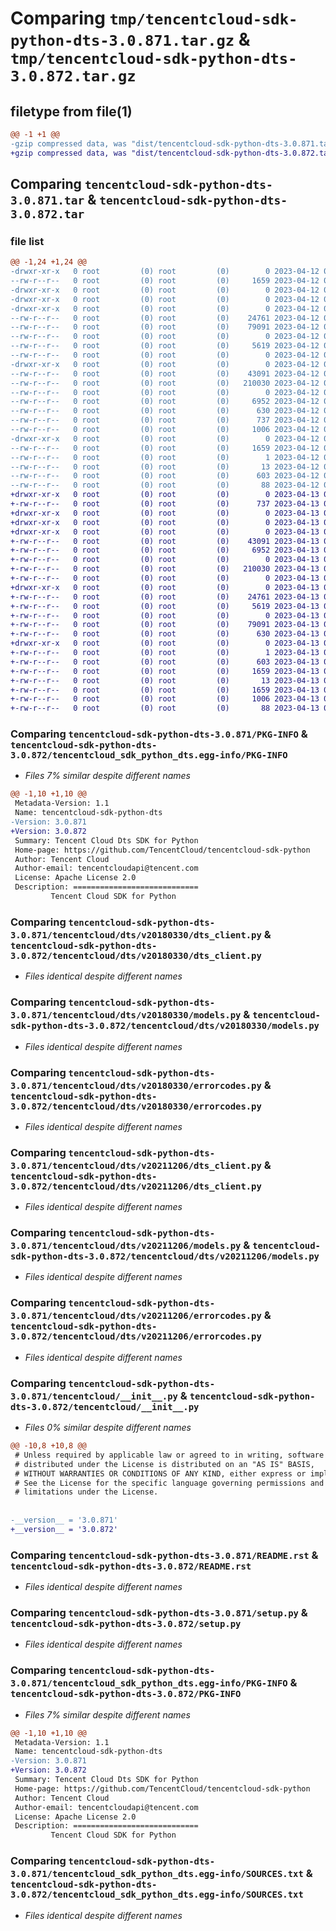 # Comparing `tmp/tencentcloud-sdk-python-dts-3.0.871.tar.gz` & `tmp/tencentcloud-sdk-python-dts-3.0.872.tar.gz`

## filetype from file(1)

```diff
@@ -1 +1 @@
-gzip compressed data, was "dist/tencentcloud-sdk-python-dts-3.0.871.tar", last modified: Wed Apr 12 00:23:22 2023, max compression
+gzip compressed data, was "dist/tencentcloud-sdk-python-dts-3.0.872.tar", last modified: Thu Apr 13 00:40:15 2023, max compression
```

## Comparing `tencentcloud-sdk-python-dts-3.0.871.tar` & `tencentcloud-sdk-python-dts-3.0.872.tar`

### file list

```diff
@@ -1,24 +1,24 @@
-drwxr-xr-x   0 root         (0) root         (0)        0 2023-04-12 00:23:22.000000 tencentcloud-sdk-python-dts-3.0.871/
--rw-r--r--   0 root         (0) root         (0)     1659 2023-04-12 00:23:22.000000 tencentcloud-sdk-python-dts-3.0.871/PKG-INFO
-drwxr-xr-x   0 root         (0) root         (0)        0 2023-04-12 00:23:22.000000 tencentcloud-sdk-python-dts-3.0.871/tencentcloud/
-drwxr-xr-x   0 root         (0) root         (0)        0 2023-04-12 00:23:22.000000 tencentcloud-sdk-python-dts-3.0.871/tencentcloud/dts/
-drwxr-xr-x   0 root         (0) root         (0)        0 2023-04-12 00:23:22.000000 tencentcloud-sdk-python-dts-3.0.871/tencentcloud/dts/v20180330/
--rw-r--r--   0 root         (0) root         (0)    24761 2023-04-12 00:23:22.000000 tencentcloud-sdk-python-dts-3.0.871/tencentcloud/dts/v20180330/dts_client.py
--rw-r--r--   0 root         (0) root         (0)    79091 2023-04-12 00:23:22.000000 tencentcloud-sdk-python-dts-3.0.871/tencentcloud/dts/v20180330/models.py
--rw-r--r--   0 root         (0) root         (0)        0 2023-04-12 00:23:22.000000 tencentcloud-sdk-python-dts-3.0.871/tencentcloud/dts/v20180330/__init__.py
--rw-r--r--   0 root         (0) root         (0)     5619 2023-04-12 00:23:22.000000 tencentcloud-sdk-python-dts-3.0.871/tencentcloud/dts/v20180330/errorcodes.py
--rw-r--r--   0 root         (0) root         (0)        0 2023-04-12 00:23:22.000000 tencentcloud-sdk-python-dts-3.0.871/tencentcloud/dts/__init__.py
-drwxr-xr-x   0 root         (0) root         (0)        0 2023-04-12 00:23:22.000000 tencentcloud-sdk-python-dts-3.0.871/tencentcloud/dts/v20211206/
--rw-r--r--   0 root         (0) root         (0)    43091 2023-04-12 00:23:22.000000 tencentcloud-sdk-python-dts-3.0.871/tencentcloud/dts/v20211206/dts_client.py
--rw-r--r--   0 root         (0) root         (0)   210030 2023-04-12 00:23:22.000000 tencentcloud-sdk-python-dts-3.0.871/tencentcloud/dts/v20211206/models.py
--rw-r--r--   0 root         (0) root         (0)        0 2023-04-12 00:23:22.000000 tencentcloud-sdk-python-dts-3.0.871/tencentcloud/dts/v20211206/__init__.py
--rw-r--r--   0 root         (0) root         (0)     6952 2023-04-12 00:23:22.000000 tencentcloud-sdk-python-dts-3.0.871/tencentcloud/dts/v20211206/errorcodes.py
--rw-r--r--   0 root         (0) root         (0)      630 2023-04-12 00:23:22.000000 tencentcloud-sdk-python-dts-3.0.871/tencentcloud/__init__.py
--rw-r--r--   0 root         (0) root         (0)      737 2023-04-12 00:23:22.000000 tencentcloud-sdk-python-dts-3.0.871/README.rst
--rw-r--r--   0 root         (0) root         (0)     1006 2023-04-12 00:23:22.000000 tencentcloud-sdk-python-dts-3.0.871/setup.py
-drwxr-xr-x   0 root         (0) root         (0)        0 2023-04-12 00:23:22.000000 tencentcloud-sdk-python-dts-3.0.871/tencentcloud_sdk_python_dts.egg-info/
--rw-r--r--   0 root         (0) root         (0)     1659 2023-04-12 00:23:22.000000 tencentcloud-sdk-python-dts-3.0.871/tencentcloud_sdk_python_dts.egg-info/PKG-INFO
--rw-r--r--   0 root         (0) root         (0)        1 2023-04-12 00:23:22.000000 tencentcloud-sdk-python-dts-3.0.871/tencentcloud_sdk_python_dts.egg-info/dependency_links.txt
--rw-r--r--   0 root         (0) root         (0)       13 2023-04-12 00:23:22.000000 tencentcloud-sdk-python-dts-3.0.871/tencentcloud_sdk_python_dts.egg-info/top_level.txt
--rw-r--r--   0 root         (0) root         (0)      603 2023-04-12 00:23:22.000000 tencentcloud-sdk-python-dts-3.0.871/tencentcloud_sdk_python_dts.egg-info/SOURCES.txt
--rw-r--r--   0 root         (0) root         (0)       88 2023-04-12 00:23:22.000000 tencentcloud-sdk-python-dts-3.0.871/setup.cfg
+drwxr-xr-x   0 root         (0) root         (0)        0 2023-04-13 00:40:15.000000 tencentcloud-sdk-python-dts-3.0.872/
+-rw-r--r--   0 root         (0) root         (0)      737 2023-04-13 00:40:15.000000 tencentcloud-sdk-python-dts-3.0.872/README.rst
+drwxr-xr-x   0 root         (0) root         (0)        0 2023-04-13 00:40:15.000000 tencentcloud-sdk-python-dts-3.0.872/tencentcloud/
+drwxr-xr-x   0 root         (0) root         (0)        0 2023-04-13 00:40:15.000000 tencentcloud-sdk-python-dts-3.0.872/tencentcloud/dts/
+drwxr-xr-x   0 root         (0) root         (0)        0 2023-04-13 00:40:15.000000 tencentcloud-sdk-python-dts-3.0.872/tencentcloud/dts/v20211206/
+-rw-r--r--   0 root         (0) root         (0)    43091 2023-04-13 00:40:15.000000 tencentcloud-sdk-python-dts-3.0.872/tencentcloud/dts/v20211206/dts_client.py
+-rw-r--r--   0 root         (0) root         (0)     6952 2023-04-13 00:40:15.000000 tencentcloud-sdk-python-dts-3.0.872/tencentcloud/dts/v20211206/errorcodes.py
+-rw-r--r--   0 root         (0) root         (0)        0 2023-04-13 00:40:15.000000 tencentcloud-sdk-python-dts-3.0.872/tencentcloud/dts/v20211206/__init__.py
+-rw-r--r--   0 root         (0) root         (0)   210030 2023-04-13 00:40:15.000000 tencentcloud-sdk-python-dts-3.0.872/tencentcloud/dts/v20211206/models.py
+-rw-r--r--   0 root         (0) root         (0)        0 2023-04-13 00:40:15.000000 tencentcloud-sdk-python-dts-3.0.872/tencentcloud/dts/__init__.py
+drwxr-xr-x   0 root         (0) root         (0)        0 2023-04-13 00:40:15.000000 tencentcloud-sdk-python-dts-3.0.872/tencentcloud/dts/v20180330/
+-rw-r--r--   0 root         (0) root         (0)    24761 2023-04-13 00:40:15.000000 tencentcloud-sdk-python-dts-3.0.872/tencentcloud/dts/v20180330/dts_client.py
+-rw-r--r--   0 root         (0) root         (0)     5619 2023-04-13 00:40:15.000000 tencentcloud-sdk-python-dts-3.0.872/tencentcloud/dts/v20180330/errorcodes.py
+-rw-r--r--   0 root         (0) root         (0)        0 2023-04-13 00:40:15.000000 tencentcloud-sdk-python-dts-3.0.872/tencentcloud/dts/v20180330/__init__.py
+-rw-r--r--   0 root         (0) root         (0)    79091 2023-04-13 00:40:15.000000 tencentcloud-sdk-python-dts-3.0.872/tencentcloud/dts/v20180330/models.py
+-rw-r--r--   0 root         (0) root         (0)      630 2023-04-13 00:40:15.000000 tencentcloud-sdk-python-dts-3.0.872/tencentcloud/__init__.py
+drwxr-xr-x   0 root         (0) root         (0)        0 2023-04-13 00:40:15.000000 tencentcloud-sdk-python-dts-3.0.872/tencentcloud_sdk_python_dts.egg-info/
+-rw-r--r--   0 root         (0) root         (0)        1 2023-04-13 00:40:15.000000 tencentcloud-sdk-python-dts-3.0.872/tencentcloud_sdk_python_dts.egg-info/dependency_links.txt
+-rw-r--r--   0 root         (0) root         (0)      603 2023-04-13 00:40:15.000000 tencentcloud-sdk-python-dts-3.0.872/tencentcloud_sdk_python_dts.egg-info/SOURCES.txt
+-rw-r--r--   0 root         (0) root         (0)     1659 2023-04-13 00:40:15.000000 tencentcloud-sdk-python-dts-3.0.872/tencentcloud_sdk_python_dts.egg-info/PKG-INFO
+-rw-r--r--   0 root         (0) root         (0)       13 2023-04-13 00:40:15.000000 tencentcloud-sdk-python-dts-3.0.872/tencentcloud_sdk_python_dts.egg-info/top_level.txt
+-rw-r--r--   0 root         (0) root         (0)     1659 2023-04-13 00:40:15.000000 tencentcloud-sdk-python-dts-3.0.872/PKG-INFO
+-rw-r--r--   0 root         (0) root         (0)     1006 2023-04-13 00:40:15.000000 tencentcloud-sdk-python-dts-3.0.872/setup.py
+-rw-r--r--   0 root         (0) root         (0)       88 2023-04-13 00:40:15.000000 tencentcloud-sdk-python-dts-3.0.872/setup.cfg
```

### Comparing `tencentcloud-sdk-python-dts-3.0.871/PKG-INFO` & `tencentcloud-sdk-python-dts-3.0.872/tencentcloud_sdk_python_dts.egg-info/PKG-INFO`

 * *Files 7% similar despite different names*

```diff
@@ -1,10 +1,10 @@
 Metadata-Version: 1.1
 Name: tencentcloud-sdk-python-dts
-Version: 3.0.871
+Version: 3.0.872
 Summary: Tencent Cloud Dts SDK for Python
 Home-page: https://github.com/TencentCloud/tencentcloud-sdk-python
 Author: Tencent Cloud
 Author-email: tencentcloudapi@tencent.com
 License: Apache License 2.0
 Description: ============================
         Tencent Cloud SDK for Python
```

### Comparing `tencentcloud-sdk-python-dts-3.0.871/tencentcloud/dts/v20180330/dts_client.py` & `tencentcloud-sdk-python-dts-3.0.872/tencentcloud/dts/v20180330/dts_client.py`

 * *Files identical despite different names*

### Comparing `tencentcloud-sdk-python-dts-3.0.871/tencentcloud/dts/v20180330/models.py` & `tencentcloud-sdk-python-dts-3.0.872/tencentcloud/dts/v20180330/models.py`

 * *Files identical despite different names*

### Comparing `tencentcloud-sdk-python-dts-3.0.871/tencentcloud/dts/v20180330/errorcodes.py` & `tencentcloud-sdk-python-dts-3.0.872/tencentcloud/dts/v20180330/errorcodes.py`

 * *Files identical despite different names*

### Comparing `tencentcloud-sdk-python-dts-3.0.871/tencentcloud/dts/v20211206/dts_client.py` & `tencentcloud-sdk-python-dts-3.0.872/tencentcloud/dts/v20211206/dts_client.py`

 * *Files identical despite different names*

### Comparing `tencentcloud-sdk-python-dts-3.0.871/tencentcloud/dts/v20211206/models.py` & `tencentcloud-sdk-python-dts-3.0.872/tencentcloud/dts/v20211206/models.py`

 * *Files identical despite different names*

### Comparing `tencentcloud-sdk-python-dts-3.0.871/tencentcloud/dts/v20211206/errorcodes.py` & `tencentcloud-sdk-python-dts-3.0.872/tencentcloud/dts/v20211206/errorcodes.py`

 * *Files identical despite different names*

### Comparing `tencentcloud-sdk-python-dts-3.0.871/tencentcloud/__init__.py` & `tencentcloud-sdk-python-dts-3.0.872/tencentcloud/__init__.py`

 * *Files 0% similar despite different names*

```diff
@@ -10,8 +10,8 @@
 # Unless required by applicable law or agreed to in writing, software
 # distributed under the License is distributed on an "AS IS" BASIS,
 # WITHOUT WARRANTIES OR CONDITIONS OF ANY KIND, either express or implied.
 # See the License for the specific language governing permissions and
 # limitations under the License.
 
 
-__version__ = '3.0.871'
+__version__ = '3.0.872'
```

### Comparing `tencentcloud-sdk-python-dts-3.0.871/README.rst` & `tencentcloud-sdk-python-dts-3.0.872/README.rst`

 * *Files identical despite different names*

### Comparing `tencentcloud-sdk-python-dts-3.0.871/setup.py` & `tencentcloud-sdk-python-dts-3.0.872/setup.py`

 * *Files identical despite different names*

### Comparing `tencentcloud-sdk-python-dts-3.0.871/tencentcloud_sdk_python_dts.egg-info/PKG-INFO` & `tencentcloud-sdk-python-dts-3.0.872/PKG-INFO`

 * *Files 7% similar despite different names*

```diff
@@ -1,10 +1,10 @@
 Metadata-Version: 1.1
 Name: tencentcloud-sdk-python-dts
-Version: 3.0.871
+Version: 3.0.872
 Summary: Tencent Cloud Dts SDK for Python
 Home-page: https://github.com/TencentCloud/tencentcloud-sdk-python
 Author: Tencent Cloud
 Author-email: tencentcloudapi@tencent.com
 License: Apache License 2.0
 Description: ============================
         Tencent Cloud SDK for Python
```

### Comparing `tencentcloud-sdk-python-dts-3.0.871/tencentcloud_sdk_python_dts.egg-info/SOURCES.txt` & `tencentcloud-sdk-python-dts-3.0.872/tencentcloud_sdk_python_dts.egg-info/SOURCES.txt`

 * *Files identical despite different names*

